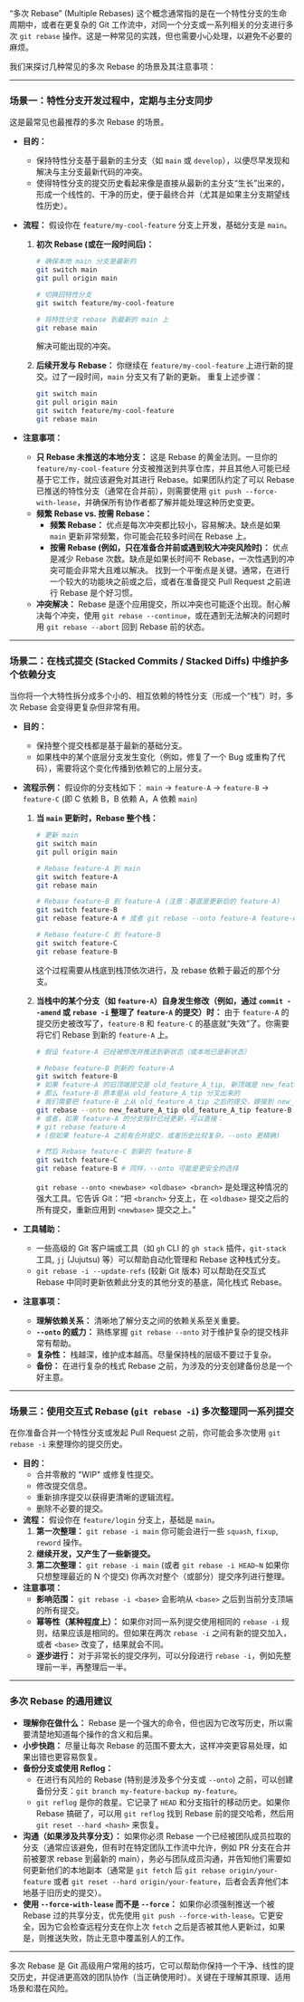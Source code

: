 “多次 Rebase” (Multiple Rebases) 这个概念通常指的是在一个特性分支的生命周期中，或者在更复杂的 Git 工作流中，对同一个分支或一系列相关的分支进行多次 `git rebase` 操作。这是一种常见的实践，但也需要小心处理，以避免不必要的麻烦。

我们来探讨几种常见的多次 Rebase 的场景及其注意事项：

---

### 场景一：特性分支开发过程中，定期与主分支同步

这是最常见也最推荐的多次 Rebase 的场景。

*   **目的：**
    *   保持特性分支基于最新的主分支（如 `main` 或 `develop`），以便尽早发现和解决与主分支最新代码的冲突。
    *   使得特性分支的提交历史看起来像是直接从最新的主分支“生长”出来的，形成一个线性的、干净的历史，便于最终合并（尤其是如果主分支期望线性历史）。
*   **流程：**
    假设你在 `feature/my-cool-feature` 分支上开发，基础分支是 `main`。

    1.  **初次 Rebase (或在一段时间后)：**
        ```bash
        # 确保本地 main 分支是最新的
        git switch main
        git pull origin main

        # 切换回特性分支
        git switch feature/my-cool-feature

        # 将特性分支 rebase 到最新的 main 上
        git rebase main
        ```
        解决可能出现的冲突。

    2.  **后续开发与 Rebase：**
        你继续在 `feature/my-cool-feature` 上进行新的提交。过了一段时间，`main` 分支又有了新的更新。
        重复上述步骤：
        ```bash
        git switch main
        git pull origin main
        git switch feature/my-cool-feature
        git rebase main
        ```

*   **注意事项：**
    *   **只 Rebase 未推送的本地分支：** 这是 Rebase 的黄金法则。一旦你的 `feature/my-cool-feature` 分支被推送到共享仓库，并且其他人可能已经基于它工作，就应该避免对其进行 Rebase。如果团队约定了可以 Rebase 已推送的特性分支（通常在合并前），则需要使用 `git push --force-with-lease`，并确保所有协作者都了解并能处理这种历史变更。
    *   **频繁 Rebase vs. 按需 Rebase：**
        *   **频繁 Rebase：** 优点是每次冲突都比较小，容易解决。缺点是如果 `main` 更新非常频繁，你可能会花较多时间在 Rebase 上。
        *   **按需 Rebase (例如，只在准备合并前或遇到较大冲突风险时)：** 优点是减少 Rebase 次数。缺点是如果长时间不 Rebase，一次性遇到的冲突可能会非常大且难以解决。
        找到一个平衡点是关键。通常，在进行一个较大的功能块之前或之后，或者在准备提交 Pull Request 之前进行 Rebase 是个好习惯。
    *   **冲突解决：** Rebase 是逐个应用提交，所以冲突也可能逐个出现。耐心解决每个冲突，使用 `git rebase --continue`，或在遇到无法解决的问题时用 `git rebase --abort` 回到 Rebase 前的状态。

---

### 场景二：在栈式提交 (Stacked Commits / Stacked Diffs) 中维护多个依赖分支

当你将一个大特性拆分成多个小的、相互依赖的特性分支（形成一个“栈”）时，多次 Rebase 会变得更复杂但非常有用。

*   **目的：**
    *   保持整个提交栈都是基于最新的基础分支。
    *   如果栈中的某个底层分支发生变化（例如，修复了一个 Bug 或重构了代码），需要将这个变化传播到依赖它的上层分支。
*   **流程示例：**
    假设你的分支栈如下：
    `main` -> `feature-A` -> `feature-B` -> `feature-C`
    (即 C 依赖 B，B 依赖 A，A 依赖 `main`)

    1.  **当 `main` 更新时，Rebase 整个栈：**
        ```bash
        # 更新 main
        git switch main
        git pull origin main

        # Rebase feature-A 到 main
        git switch feature-A
        git rebase main

        # Rebase feature-B 到 feature-A (注意：基底是更新后的 feature-A)
        git switch feature-B
        git rebase feature-A # 或者 git rebase --onto feature-A feature-A@{1} feature-B (更精确，如果feature-A历史有变)

        # Rebase feature-C 到 feature-B
        git switch feature-C
        git rebase feature-B
        ```
        这个过程需要从栈底到栈顶依次进行，及 rebase 依赖于最近的那个分支。

    2.  **当栈中的某个分支（如 `feature-A`）自身发生修改（例如，通过 `commit --amend` 或 `rebase -i` 整理了 `feature-A` 的提交）时：**
        由于 `feature-A` 的提交历史被改写了，`feature-B` 和 `feature-C` 的基底就“失效”了。你需要将它们 Rebase 到新的 `feature-A` 上。
        ```bash
        # 假设 feature-A 已经被修改并推送到新状态（或本地已是新状态）

        # Rebase feature-B 到新的 feature-A
        git switch feature-B
        # 如果 feature-A 的旧顶端提交是 old_feature_A_tip, 新顶端是 new_feature_A_tip
        # 那么 feature-B 原本是从 old_feature_A_tip 分叉出来的
        # 我们需要把 feature-B 上从 old_feature_A_tip 之后的提交，嫁接到 new_feature_A_tip 之后
        git rebase --onto new_feature_A_tip old_feature_A_tip feature-B
        # 或者，如果 feature-A 的分支指针已经更新，可以直接：
        # git rebase feature-A
        # (但如果 feature-A 之前有合并提交，或者历史比较复杂，--onto 更精确)

        # 然后 Rebase feature-C 到新的 feature-B
        git switch feature-C
        git rebase feature-B # 同样，--onto 可能是更安全的选择
        ```
        `git rebase --onto <newbase> <oldbase> <branch>` 是处理这种情况的强大工具。它告诉 Git：“把 `<branch>` 分支上，在 `<oldbase>` 提交之后的所有提交，重新应用到 `<newbase>` 提交之上。”

*   **工具辅助：**
    *   一些高级的 Git 客户端或工具（如 `gh` CLI 的 `gh stack` 插件，`git-stack` 工具, `jj` (Jujutsu) 等）可以帮助自动化管理和 Rebase 这种栈式分支。
    *   `git rebase -i --update-refs` (较新 Git 版本) 可以帮助在交互式 Rebase 中同时更新依赖此分支的其他分支的基底，简化栈式 Rebase。

*   **注意事项：**
    *   **理解依赖关系：** 清晰地了解分支之间的依赖关系至关重要。
    *   **`--onto` 的威力：** 熟练掌握 `git rebase --onto` 对于维护复杂的提交栈非常有帮助。
    *   **复杂性：** 栈越深，维护成本越高。尽量保持栈的层级不要过于复杂。
    *   **备份：** 在进行复杂的栈式 Rebase 之前，为涉及的分支创建备份总是一个好主意。

---

### 场景三：使用交互式 Rebase (`git rebase -i`) 多次整理同一系列提交

在你准备合并一个特性分支或发起 Pull Request 之前，你可能会多次使用 `git rebase -i` 来整理你的提交历史。

*   **目的：**
    *   合并零散的 "WIP" 或修复性提交。
    *   修改提交信息。
    *   重新排序提交以获得更清晰的逻辑流程。
    *   删除不必要的提交。
*   **流程：**
    假设你在 `feature/login` 分支上，基础是 `main`。
    1.  **第一次整理：**
        `git rebase -i main`
        你可能会进行一些 `squash`, `fixup`, `reword` 操作。
    2.  **继续开发，又产生了一些新提交。**
    3.  **第二次整理：**
        `git rebase -i main` (或者 `git rebase -i HEAD~N` 如果你只想整理最近的 N 个提交)
        你再次对整个（或部分）提交序列进行整理。
*   **注意事项：**
    *   **影响范围：** `git rebase -i <base>` 会影响从 `<base>` 之后到当前分支顶端的所有提交。
    *   **幂等性（某种程度上）：** 如果你对同一系列提交使用相同的 `rebase -i` 规则，结果应该是相同的。但如果在两次 `rebase -i` 之间有新的提交加入，或者 `<base>` 改变了，结果就会不同。
    *   **逐步进行：** 对于非常长的提交序列，可以分段进行 `rebase -i`，例如先整理前一半，再整理后一半。

---

### 多次 Rebase 的通用建议

*   **理解你在做什么：** Rebase 是一个强大的命令，但也因为它改写历史，所以需要清楚地知道每个操作的含义和后果。
*   **小步快跑：** 尽量让每次 Rebase 的范围不要太大，这样冲突更容易处理，如果出错也更容易恢复。
*   **备份分支或使用 Reflog：**
    *   在进行有风险的 Rebase (特别是涉及多个分支或 `--onto`) 之前，可以创建备份分支：`git branch my-feature-backup my-feature`。
    *   `git reflog` 是你的救星。它记录了 `HEAD` 和分支指针的移动历史。如果你 Rebase 搞砸了，可以用 `git reflog` 找到 Rebase 前的提交哈希，然后用 `git reset --hard <hash>` 来恢复。
*   **沟通（如果涉及共享分支）：** 如果你必须 Rebase 一个已经被团队成员拉取的分支（通常应该避免，但有时在特定团队工作流中允许，例如 PR 分支在合并前被要求 rebase 到最新的 main），务必与团队成员沟通，并告知他们需要如何更新他们的本地副本（通常是 `git fetch` 后 `git rebase origin/your-feature` 或者 `git reset --hard origin/your-feature`，后者会丢弃他们本地基于旧历史的提交）。
*   **使用 `--force-with-lease` 而不是 `--force`：** 如果你必须强制推送一个被 Rebase 过的共享分支，优先使用 `git push --force-with-lease`。它更安全，因为它会检查远程分支在你上次 `fetch` 之后是否被其他人更新过，如果是，则推送失败，防止无意中覆盖别人的工作。

---

多次 Rebase 是 Git 高级用户常用的技巧，它可以帮助你保持一个干净、线性的提交历史，并促进更高效的团队协作（当正确使用时）。关键在于理解其原理、适用场景和潜在风险。